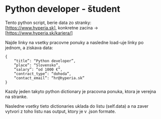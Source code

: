 # Python developer - študent  

Tento python script, berie data zo stranky:    
[https://www.hyperia.sk], konkretne zacina -> [https://www.hyperia.sk/kariera/]  

Najde linky na vsetky pracovne ponuky a nasledne load-uje linky po jednom, a ziskava
data:
```buildoutcfg
{
    “title”: “Python developer”,
    “place”: “Slovensko”,
    “salary”: “od 1000 €”,
    “contract_type”: “dohoda”,
    “contact_email”: “hr@hyperia.sk”
}
```  
Kazdy jeden takyto python dictionary je pracovna ponuka, ktora je verejna na stranke.  

Nasledne vsetky tieto dictionaries uklada do listu (self.data) a na zaver vytvori z toho listu nas output, 
ktory je v .json formate.




